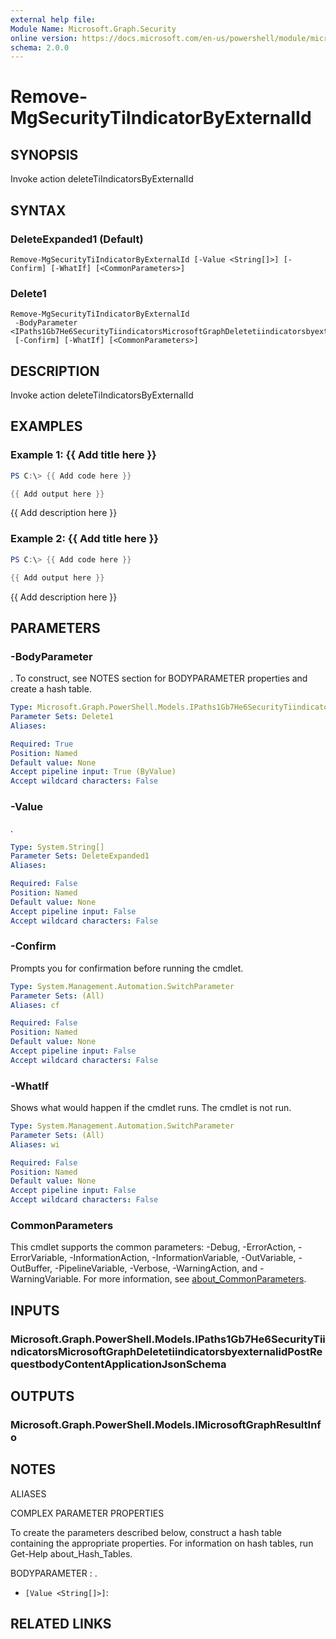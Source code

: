 ```yaml
---
external help file:
Module Name: Microsoft.Graph.Security
online version: https://docs.microsoft.com/en-us/powershell/module/microsoft.graph.security/remove-mgsecuritytiindicatorbyexternalid
schema: 2.0.0
---
```


# Remove-MgSecurityTiIndicatorByExternalId

## SYNOPSIS
Invoke action deleteTiIndicatorsByExternalId

## SYNTAX

### DeleteExpanded1 (Default)
```
Remove-MgSecurityTiIndicatorByExternalId [-Value <String[]>] [-Confirm] [-WhatIf] [<CommonParameters>]
```

### Delete1
```
Remove-MgSecurityTiIndicatorByExternalId
 -BodyParameter <IPaths1Gb7He6SecurityTiindicatorsMicrosoftGraphDeletetiindicatorsbyexternalidPostRequestbodyContentApplicationJsonSchema>
 [-Confirm] [-WhatIf] [<CommonParameters>]
```

## DESCRIPTION
Invoke action deleteTiIndicatorsByExternalId

## EXAMPLES

### Example 1: {{ Add title here }}
```powershell
PS C:\> {{ Add code here }}

{{ Add output here }}
```

{{ Add description here }}

### Example 2: {{ Add title here }}
```powershell
PS C:\> {{ Add code here }}

{{ Add output here }}
```

{{ Add description here }}

## PARAMETERS

### -BodyParameter
.
To construct, see NOTES section for BODYPARAMETER properties and create a hash table.

```yaml
Type: Microsoft.Graph.PowerShell.Models.IPaths1Gb7He6SecurityTiindicatorsMicrosoftGraphDeletetiindicatorsbyexternalidPostRequestbodyContentApplicationJsonSchema
Parameter Sets: Delete1
Aliases:

Required: True
Position: Named
Default value: None
Accept pipeline input: True (ByValue)
Accept wildcard characters: False
```

### -Value
.

```yaml
Type: System.String[]
Parameter Sets: DeleteExpanded1
Aliases:

Required: False
Position: Named
Default value: None
Accept pipeline input: False
Accept wildcard characters: False
```

### -Confirm
Prompts you for confirmation before running the cmdlet.

```yaml
Type: System.Management.Automation.SwitchParameter
Parameter Sets: (All)
Aliases: cf

Required: False
Position: Named
Default value: None
Accept pipeline input: False
Accept wildcard characters: False
```

### -WhatIf
Shows what would happen if the cmdlet runs.
The cmdlet is not run.

```yaml
Type: System.Management.Automation.SwitchParameter
Parameter Sets: (All)
Aliases: wi

Required: False
Position: Named
Default value: None
Accept pipeline input: False
Accept wildcard characters: False
```

### CommonParameters
This cmdlet supports the common parameters: -Debug, -ErrorAction, -ErrorVariable, -InformationAction, -InformationVariable, -OutVariable, -OutBuffer, -PipelineVariable, -Verbose, -WarningAction, and -WarningVariable. For more information, see [about_CommonParameters](http://go.microsoft.com/fwlink/?LinkID=113216).

## INPUTS

### Microsoft.Graph.PowerShell.Models.IPaths1Gb7He6SecurityTiindicatorsMicrosoftGraphDeletetiindicatorsbyexternalidPostRequestbodyContentApplicationJsonSchema

## OUTPUTS

### Microsoft.Graph.PowerShell.Models.IMicrosoftGraphResultInfo

## NOTES

ALIASES

COMPLEX PARAMETER PROPERTIES

To create the parameters described below, construct a hash table containing the appropriate properties. For information on hash tables, run Get-Help about_Hash_Tables.


BODYPARAMETER <IPaths1Gb7He6SecurityTiindicatorsMicrosoftGraphDeletetiindicatorsbyexternalidPostRequestbodyContentApplicationJsonSchema>: .
  - `[Value <String[]>]`: 

## RELATED LINKS


